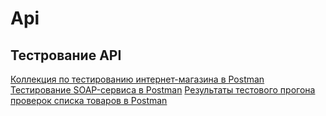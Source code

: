 # Api
## Тестрование API
[Коллекция по тестированию интернет-магазина в Postman](https://www.postman.com/olegkkh-3893278/workspace/olga-titova-workspace/folder/48972882-914e4d62-3c6a-4be1-880a-1f5a5e420743?action=share&creator=48972882&ctx=documentation&active-environment=48972882-0d09ec7d-4a7a-4b0e-aebc-4efa4bad5e82)  
[Тестирование SOAP-сервиса в Postman](https://www.postman.com/olegkkh-3893278/workspace/olga-titova-workspace/collection/48972882-353757e9-3acf-4523-a27f-6568419f501a?action=share&creator=48972882&active-environment=48972882-0d09ec7d-4a7a-4b0e-aebc-4efa4bad5e82)
[Результаты тестового прогона проверок списка товаров в Postman](https://github.com/OlyaTitova/Api/blob/main/DemoShopping.postman_test_run.json)
